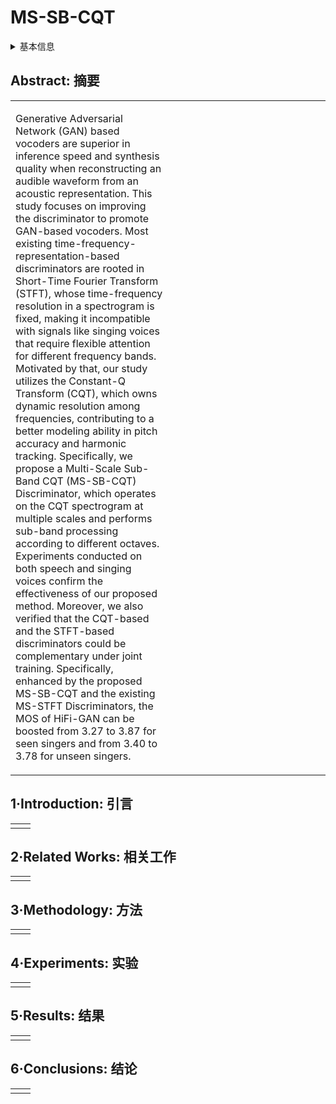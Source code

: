 # MS-SB-CQT

<details>
<summary>基本信息</summary>

- 标题: "Multi-Scale Sub-Band Constant-Q Transform Discriminator for High-Fidelity Vocoder"
- 作者:
  - 01 Yicheng Gu,
  - 02 Xueyao Zhang,
  - 03 Liumeng Xue,
  - 04 Zhizheng Wu
- 链接:
  - [ArXiv](https://arxiv.org/abs/2311.14957)
  - [Publication]()
  - [Github]()
  - [Demo](https://vocodexelysium.github.io/MS-SB-CQTD/)
- 文件:
  - [ArXiv](_PDF/2311.14957v1__MS-SB-CQT__Multi-Scale_Sub-Band_Constant-Q_Transform_Discriminator_for_High-Fidelity_Vocoder.pdf)
  - [Publication] #TODO

</details>

## Abstract: 摘要

<table><tr><td width="50%">

Generative Adversarial Network (GAN) based vocoders are superior in inference speed and synthesis quality when reconstructing an audible waveform from an acoustic representation.
This study focuses on improving the discriminator to promote GAN-based vocoders.
Most existing time-frequency-representation-based discriminators are rooted in Short-Time Fourier Transform (STFT), whose time-frequency resolution in a spectrogram is fixed, making it incompatible with signals like singing voices that require flexible attention for different frequency bands.
Motivated by that, our study utilizes the Constant-Q Transform (CQT), which owns dynamic resolution among frequencies, contributing to a better modeling ability in pitch accuracy and harmonic tracking.
Specifically, we propose a Multi-Scale Sub-Band CQT (MS-SB-CQT) Discriminator, which operates on the CQT spectrogram at multiple scales and performs sub-band processing according to different octaves.
Experiments conducted on both speech and singing voices confirm the effectiveness of our proposed method.
Moreover, we also verified that the CQT-based and the STFT-based discriminators could be complementary under joint training.
Specifically, enhanced by the proposed MS-SB-CQT and the existing MS-STFT Discriminators, the MOS of HiFi-GAN can be boosted from 3.27 to 3.87 for seen singers and from 3.40 to 3.78 for unseen singers.

</td><td>

</td></tr></table>

## 1·Introduction: 引言

<table><tr><td width="50%">

</td><td>

</td></tr></table>

## 2·Related Works: 相关工作

<table><tr><td width="50%">

</td><td>

</td></tr></table>

## 3·Methodology: 方法

<table><tr><td width="50%">

</td><td>

</td></tr></table>

## 4·Experiments: 实验

<table><tr><td width="50%">

</td><td>

</td></tr></table>

## 5·Results: 结果

<table><tr><td width="50%">

</td><td>

</td></tr></table>

## 6·Conclusions: 结论

<table><tr><td width="50%">

</td><td>

</td></tr></table>
